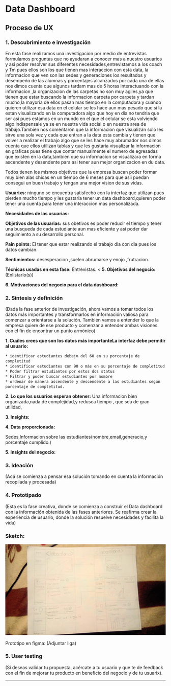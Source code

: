 # **Data Dashboard**

## **Proceso de UX**


### **1. Descubrimiento e investigación**

En esta fase realizamos una investigacion por medio de entrevistas formulamos preguntas que no ayudaran a conocer mas a nuestro usuarios y asi poder resolver sus diferentes necesidades,entrevistamos a los coach y Tm pues ellos son los que tienen mas interaccion con esta data, la informacion que ven son las sedes y generaciones los resultados y desempeño de las alumnas y porcentajes alcanzados por cada una de ellas nos dimos cuenta que algunos tardam mas de 5 horas interactuando con la informacion ,la organizacion de las carpetas no son muy agiles,ya que tienen que estar  buscando la informacion carpeta por carpeta y tardan mucho,la mayoria de ellos pasan mas tiempo en la computadora y cuando quieren utilizar esa data en el celular se les hace aun mas pesado que si la estan visualizando en la computadora algo que hoy en dia no tendria que ser asi pues estamos en un mundo en el que el celular se esta volviendo algo indispensale ya se en nuestra vida social o en nuestra area de trabajo.Tambien nos comentaron que la informacion que visualizan solo les sirve una sola vez y cada que entran a la data esta cambia y tienen que volver a realizar el trabajo algo que se les hace muy abrumador nos dimos cuenta que ellos utilizan tablas y que les gustaria visualizar la informacion en graficas pues tiene que contar manualmente el numero de egresadas que existen en la data,tambien que su informacion se visualizara en forma ascendente y desendente para asi tener aun mejor organizacion en du data.


Todos tienen los mismos objetivos que la empresa buscan poder formar muy bien alas chicas en un tiempo de 6 meses para que asii puedan consegui un buen trabajo y tengan una mejor vision de sus vidas.

__Usuarixs:__  ninguno se encuentra satisfecho con la interfaz que utilizan pues pierden mucho tiempo y les gustaria tener un data dashboard,quieren poder tener una cuenta para tener una interaccion mas personalizada.



__Necesidades de las usuarias:__


__Objetivos de las usuarias:__ sus obetivos es poder reducir el tiempo y tener una busqueda de cada estudiante aun mas eficiente y asi poder dar seguimiento a su desarrollo personal.



__Pain points:__ El tener que estar realizando el trabajo dia con dia pues los datos cambian.

__Sentimientos:__ desesperacion ,suelen abrumarse y enojo ,frutracion.

__Técnicas usadas en esta fase:__ Entrevistas.
<
__5. Objetivos del negocio:__ (Enlistarlo(s))

__6. Motivaciones del negocio para el data dashboard:__



### **2. Síntesis y definición**
(Dada la fase anterior de investigación, ahora vamos a tomar todos los datos más importantes y transformarlos en información valiosa para comenzar a orientarse a la solución. También vamos a entender lo que la empresa quiere de ese producto y comenzar a entender ambas visiones con el fin de encontrar un punto armónico)

__1. Cuáles crees que son los datos más importanteLa interfaz debe permitir al usuario:__

    * identificar estudiantes debajo del 60 en su porcentaje de completitud
    * identificar estudiantes con 90 o más en su porcentaje de completitud
    * Poder filtrar estudiantes por estos dos status
    * Filtrar y poder buscar estudiantes por nombre
    * ordenar de manera ascendente y descendente a las estudiantes según
    porcentaje de completitud.

   __2. Lo que los usuarios esperan obtener:__ Una informacion bien organizada,nada de complejidad,y redusca tiempo , que sea de gran utilidad,


__3. Insights:__

__4. Data proporcionada:__

Sedes,Informacion sobre las estudiantes(nombre,email,generacio,y porcentaje cumplido.)

__5. Insights del negocio:__

### **3. Ideación**
(Acá se comienza a pensar esa solución tomando en cuenta la información recopilada y procesada)

### **4. Prototipado**
(Esta es la fase creativa, donde se comienza a construir el Data dashboard con la información obtenida de las fases anteriores. Se reafirma crear la experiencia de usuario, donde la solución resuelve necesidades y facilita la vida)

### **Sketch:**
![](src/imagenes/imagen.jpg.jpeg)


Prototipo en figma: (Adjuntar liga)

### **5. User testing**
(Si deseas validar tu propuesta, acércate a tu usuario y que te de feedback con el fin de mejorar tu producto en beneficio del negocio y de tu usuarix).
****
